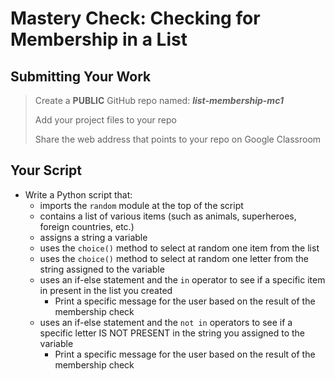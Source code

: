 # Mastery Check: Checking for Membership in a List

## Submitting Your Work
> Create a **PUBLIC** GitHub repo named: ***list-membership-mc1***
>
> Add your project files to your repo
> 
> Share the web address that points to your repo on Google Classroom

## Your Script

- Write a Python script that:
  - imports the `random` module at the top of the script
  - contains a list of various items (such as animals, superheroes, foreign countries, etc.)
  - assigns a string a variable
  - uses the `choice()` method to select at random one item from the list
  - uses the `choice()` method to select at random one letter from the string assigned to the variable
  - uses an if-else statement and the `in` operator to see if a specific item in present in the list you created
    - Print a specific message for the user based on the result of the membership check
  - uses an if-else statement and the `not in` operators to see if a specific letter IS NOT PRESENT in the string you assigned to the variable
    - Print a specific message for the user based on the result of the membership check
